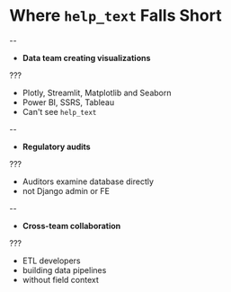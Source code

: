# Where `help_text` Falls Short

--

- **Data team creating visualizations**

???

- Plotly, Streamlit, Matplotlib and Seaborn
- Power BI, SSRS, Tableau
- Can't see `help_text`

--

- **Regulatory audits**

???

- Auditors examine database directly
- not Django admin or FE

--

- **Cross-team collaboration**

???

- ETL developers
- building data pipelines
- without field context
